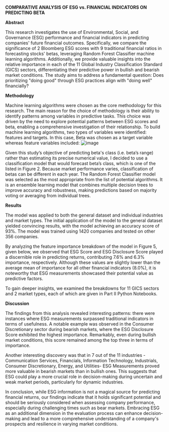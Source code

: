 **COMPARATIVE ANALYSIS OF ESG vs. FINANCIAL INDICATORS ON PREDICTING BETA**

**Abstract**

This research investigates the use of Environmental, Social, and Governance (ESG) performance and financial indicators in predicting companies' future financial outcomes. Specifically, we compare the significance of 2 Bloomberg ESG scores with 9 traditional financial ratios in forecasting stocks' betas, leveraging Random Forest Classifier machine learning algorithms. Additionally, we provide valuable insights into the relative importance in each of the 11 Global Industry Classification Standard (GICS) sectors, differentiating their predictive power in bullish and bearish market conditions.
The study aims to address a fundamental question: Does prioritizing "doing good" through ESG practices align with "doing well" financially?

**Methodology**

Machine learning algorithms were chosen as the core methodology for this research. The main reason for the choice of methodology is their ability to identify patterns among variables in predictive tasks. This choice was driven by the need to explore potential patterns between ESG scores and beta, enabling a comprehensive investigation of their relationship.
To build machine learning algorithms, two types of variables were identified: features and targets. In this case, Beta was chosen as a target variable whereas feature variables included:
![image](https://github.com/DKodirova/ESG-vs.-Financial-Indicators-in-Predicting-Market-Returns/assets/141365455/a98200b3-8549-4787-8470-8422f704da8a)

Given this study’s objective of predicting beta's class (i.e. beta’s range) rather than estimating its precise numerical value, I decided to use a classification model that would forecast beta’s class, which is one of the listed in Figure 2. Because market performance varies, classification of betas can be different in each year. 
The Random Forest Classifier model was selected as the most appropriate from the list of potential algorithms. It is an ensemble learning model that combines multiple decision trees to improve accuracy and robustness, making predictions based on majority voting or averaging from individual trees.

**Results**

The model was applied to both the general dataset and individual industries and market types. 
The initial application of the model to the general dataset yielded convincing results, with the model achieving an accuracy score of 93%. The model was trained using 1420 companies and tested on other 356 companies.

By analyzing the feature importance breakdown of the model in Figure 5, given below, we observed that ESG Score and ESG Disclosure Score  played a discernible role in predicting returns, contributing 7.6% and 6.3% importance, respectively. Although these values are slightly lower than the average mean of importance for all other financial indicators (8.0%), it is noteworthy that ESG measurements showcased their potential value as predictive factors.

To gain deeper insights, we examined the breakdowns for 11 GICS sectors and 2 market types, each of which are given in Part II Python Notebooks.

**Discussion**

The findings from this analysis revealed interesting patterns: there were instances where ESG measurements surpassed traditional indicators in terms of usefulness. A notable example was observed in the Consumer Discretionary sector during bearish markets, where the ESG Disclosure Score exhibited the highest importance. Remarkably, even during bullish market conditions, this score remained among the top three in terms of importance.

Another interesting discovery was that in 7 out of the 11 industries - Communication Services, Financials, Information Technology, Industrials, Consumer Discretionary, Energy, and Utilities-  ESG Measurements proved more valuable in bearish markets than in bullish ones. This suggests that ESG could play a more crucial role in decision-making during uncertain and weak market periods, particularly for dynamic industries. 

In conclusion, while ESG information is not a magical source  for predicting financial returns, our findings indicate that it holds significant potential and should be seriously considered when assessing company performance, especially during challenging times such as bear markets. Embracing ESG as an additional dimension in the evaluation process can enhance decision-making and lead to a more comprehensive understanding of a company's prospects and resilience in varying market conditions.



